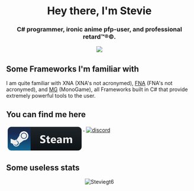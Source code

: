 <h1 align="center">Hey there, I'm Stevie</h1>
<h3 align="center">C# programmer, ironic anime pfp-user, and professional retard™®©.</h3>
<p align="center">
  <img src="https://komarev.com/ghpvc/?username=Steviegt6">
</p>

## Some Frameworks I'm familiar with

I am quite familiar with XNA (XNA's not acronymed), [FNA](https://github.com/FNA-XNA/FNA) (FNA's not acronymed), and [MG](https://github.com/MonoGame/MonoGame) (MonoGame), all Frameworks built in C# that provide extremely powerful tools to the user.



## You can find me here

  <a href="https://steamcommunity.com/id/Steviegt6/"/>
    <img src="https://github.com/MikeCodesDotNET/ColoredBadges/blob/master/svg/social/steam.svg" alt="steam" style="vertical-align:top; margin:4px">
  </a>

  <a href="https://discord.com/invite/qrZ4Bpz"/>
    <img src="https://user-images.githubusercontent.com/45271396/88109097-33134080-cbaa-11ea-8e2f-c044c774f100.png" alt="discord" style="vertical-align:top; margin:4px">
  </a>




## Some useless stats

<p align="center"> 
  <img src="https://github-readme-stats.vercel.app/api?username=Steviegt6&show_icons=true" alt="Steviegt6" />
</p>
